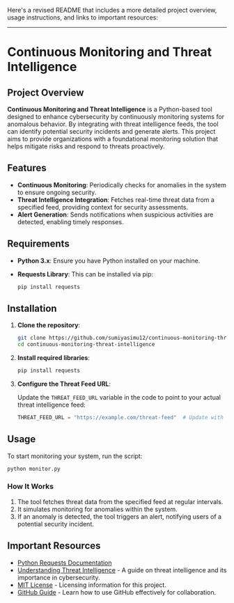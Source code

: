 Here's a revised README that includes a more detailed project overview, usage instructions, and links to important resources:

---

# Continuous Monitoring and Threat Intelligence

## Project Overview

**Continuous Monitoring and Threat Intelligence** is a Python-based tool designed to enhance cybersecurity by continuously monitoring systems for anomalous behavior. By integrating with threat intelligence feeds, the tool can identify potential security incidents and generate alerts. This project aims to provide organizations with a foundational monitoring solution that helps mitigate risks and respond to threats proactively.

## Features

- **Continuous Monitoring**: Periodically checks for anomalies in the system to ensure ongoing security.
- **Threat Intelligence Integration**: Fetches real-time threat data from a specified feed, providing context for security assessments.
- **Alert Generation**: Sends notifications when suspicious activities are detected, enabling timely responses.

## Requirements

- **Python 3.x**: Ensure you have Python installed on your machine.
- **Requests Library**: This can be installed via pip:

  ```bash
  pip install requests
  ```

## Installation

1. **Clone the repository**:

   ```bash
   git clone https://github.com/sumiyasimu12/continuous-monitoring-threat-intelligence.git
   cd continuous-monitoring-threat-intelligence
   ```

2. **Install required libraries**:

   ```bash
   pip install requests
   ```

3. **Configure the Threat Feed URL**:

   Update the `THREAT_FEED_URL` variable in the code to point to your actual threat intelligence feed:

   ```python
   THREAT_FEED_URL = "https://example.com/threat-feed"  # Update with actual threat feed URL
   ```

## Usage

To start monitoring your system, run the script:

```bash
python monitor.py
```

### How It Works

1. The tool fetches threat data from the specified feed at regular intervals.
2. It simulates monitoring for anomalies within the system.
3. If an anomaly is detected, the tool triggers an alert, notifying users of a potential security incident.

## Important Resources

- [Python Requests Documentation](https://docs.python-requests.org/en/latest/)
- [Understanding Threat Intelligence](https://www.cisa.gov/publications-library) - A guide on threat intelligence and its importance in cybersecurity.
- [MIT License](https://opensource.org/licenses/MIT) - Licensing information for this project.
- [GitHub Guide](https://guides.github.com/) - Learn how to use GitHub effectively for collaboration.
